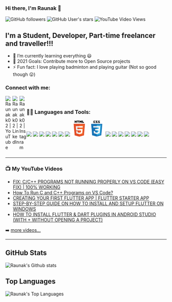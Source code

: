 ### Hi there, I'm Raunak 👋

<span><img alt="GitHub followers" src="https://img.shields.io/github/followers/Raunakk02?color=%232088FF&logo=Github&style=for-the-badge"></span>
<span><img alt="GitHub User's stars" src="https://img.shields.io/github/stars/Raunakk02?logo=Github&style=for-the-badge"></span>
<span><img alt="YouTube Video Views" src="https://img.shields.io/youtube/views/l8g8GvqMxHc?color=%23FF0000&logo=Youtube&style=for-the-badge"></span>

## I'm a Student, Developer, Part-time freelancer and traveller!!! 

- 🌱 I’m currently learning everything 😃 
- 🥅 2021 Goals: Contribute more to Open Source projects
- ⚡ Fun fact: I love playing badminton and playing guitar (Not so good though 😛)


### Connect with me:

[<img align="left" alt="Raunakk02 | YouTube" width="22px" src="https://cdn.jsdelivr.net/npm/simple-icons@v3/icons/youtube.svg" />][youtube]
[<img align="left" alt="Raunakk02 | LinkedIn" width="22px" src="https://cdn.jsdelivr.net/npm/simple-icons@v3/icons/linkedin.svg" />][linkedin]
[<img align="left" alt="Raunakk02 | Instagram" width="22px" src="https://cdn.jsdelivr.net/npm/simple-icons@v3/icons/instagram.svg" />][instagram]

<br />

### 👨‍💻 Languages and Tools:

<code><img height="50" src="https://cdn.iconscout.com/icon/free/png-512/c-programming-569564.png"></code>
<code><img height="50" src="https://upload.wikimedia.org/wikipedia/commons/thumb/1/18/ISO_C%2B%2B_Logo.svg/306px-ISO_C%2B%2B_Logo.svg.png"></code>
<code><img height="50" src="https://cdn3.iconfinder.com/data/icons/logos-and-brands-adobe/512/267_Python-512.png"></code>
<code><img height="50" src="https://www.freepnglogos.com/uploads/javascript-png/javascript-vector-logo-yellow-png-transparent-javascript-vector-12.png"></code>
<code><img height="50" src="https://image.flaticon.com/icons/svg/2721/2721297.svg"></code>
<code><img height="50" src="https://colab.research.google.com/img/colab_favicon_256px.png"></code>
<code><img height="50" src="https://image.flaticon.com/icons/svg/1680/1680899.svg"></code>
<code><img height="50" src="https://raw.githubusercontent.com/github/explore/80688e429a7d4ef2fca1e82350fe8e3517d3494d/topics/html/html.png"></code>
<code><img height="50" src="https://raw.githubusercontent.com/github/explore/80688e429a7d4ef2fca1e82350fe8e3517d3494d/topics/css/css.png"></code>
<code><img height="50" src="https://cdn.icon-icons.com/icons2/2107/PNG/512/file_type_flutter_icon_130599.png"></code>
<code><img height="50" src="https://avatars1.githubusercontent.com/u/1609975?s=200&v=4"></code>
<code><img height="50" src="https://cdn.icon-icons.com/icons2/1381/PNG/128/visualstudiocode_93981.png"></code>
<code><img height="50" src="https://cdn.icon-icons.com/icons2/2699/PNG/128/firebase_logo_icon_171157.png"></code>
<code><img height="50" src="https://cdn.icon-icons.com/icons2/1243/PNG/128/adobephotoshopicon_84144.png"></code>
<code><img height="50" src="https://cdn.icon-icons.com/icons2/1243/PNG/128/adobepremiereicon_84147.png"></code>
<code><img height="50" src="https://cdn.icon-icons.com/icons2/1243/PNG/128/adobeaftereffectsicon_84141.png"></code>

<br />
<br />

---

### 📺 My YouTube Videos

<!-- YOUTUBE:START -->
- [FIX: C/C++ PROGRAMS NOT RUNNING PROPERLY ON VS CODE (EASY FIX) | 100% WORKING](https://www.youtube.com/watch?v=l8g8GvqMxHc)
- [How To Run C and C++ Programs on VS Code?](https://www.youtube.com/watch?v=PgjXZCdy0uc)
- [CREATING YOUR FIRST FLUTTER APP | FLUTTER STARTER APP](https://www.youtube.com/watch?v=SF-VETXmhpE)
- [STEP-BY-STEP GUIDE ON HOW TO INSTALL AND SETUP FLUTTER ON WINDOWS](https://www.youtube.com/watch?v=8JhLCFUDjkU)
- [HOW TO INSTALL FLUTTER & DART PLUGINS IN ANDROID STUDIO (WITH + WITHOUT OPENING A PROJECT)](https://www.youtube.com/watch?v=UIJVXIHHvKE)
<!-- YOUTUBE:END -->

➡️ [more videos...](https://www.youtube.com/channel/UCxfiXRkX31TNqaIpNtAIsUg)

---

## GitHub Stats
<img alt="Raunak's Github stats" src="https://github-readme-stats.vercel.app/api?username=Raunakk02&&show_icons=true&count_private=true&theme=radical"/>

## Top Languages
<img alt="Raunak's Top Languages" src="https://github-readme-stats.vercel.app/api/top-langs/?username=Raunakk02"/>

[youtube]: https://www.youtube.com/channel/UCxfiXRkX31TNqaIpNtAIsUg
[instagram]: https://www.instagram.com/raunak_k02/
[linkedin]: https://www.linkedin.com/in/raunak-kumar-8a4397194/
